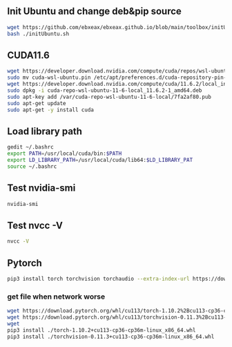 ## Init Ubuntu and change deb&pip source
```sh
wget https://github.com/ebxeax/ebxeax.github.io/blob/main/toolbox/initUbuntu/initUbuntu.sh
bash ./initUbuntu.sh
```
<!--more-->
## CUDA11.6
```sh
wget https://developer.download.nvidia.com/compute/cuda/repos/wsl-ubuntu/x86_64/cuda-wsl-ubuntu.pin
sudo mv cuda-wsl-ubuntu.pin /etc/apt/preferences.d/cuda-repository-pin-600
wget https://developer.download.nvidia.com/compute/cuda/11.6.2/local_installers/cuda-repo-wsl-ubuntu-11-6-local_11.6.2-1_amd64.deb
sudo dpkg -i cuda-repo-wsl-ubuntu-11-6-local_11.6.2-1_amd64.deb
sudo apt-key add /var/cuda-repo-wsl-ubuntu-11-6-local/7fa2af80.pub
sudo apt-get update
sudo apt-get -y install cuda
```
## Load library path
```sh
gedit ~/.bashrc
export PATH=/usr/local/cuda/bin:$PATH
export LD_LIBRARY_PATH=/usr/local/cuda/lib64:$LD_LIBRARY_PAT
source ~/.bashrc
```

## Test nvidia-smi
```sh
nvidia-smi
```

## Test nvcc -V

```sh
nvcc -V
```

## Pytorch


```sh 
pip3 install torch torchvision torchaudio --extra-index-url https://download.pytorch.org/whl/cu113
```
### get file when network worse
```sh
wget https://download.pytorch.org/whl/cu113/torch-1.10.2%2Bcu113-cp36-cp36m-linux_x86_64.whl
wget https://download.pytorch.org/whl/cu113/torchvision-0.11.3%2Bcu113-cp36-cp36m-linux_x86_64.whl
wget 
pip3 install ./torch-1.10.2+cu113-cp36-cp36m-linux_x86_64.whl
pip3 install ./torchvision-0.11.3+cu113-cp36-cp36m-linux_x86_64.whl
```
